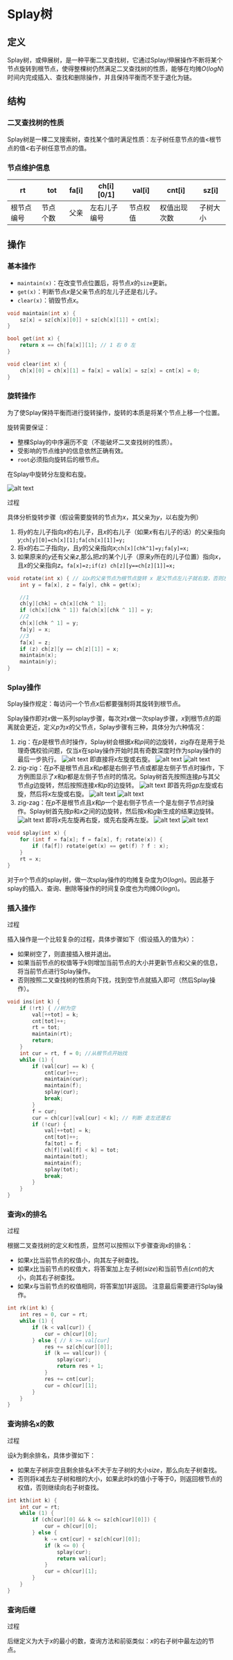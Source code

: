 # Splay树

## 定义

Splay树，或伸展树，是一种平衡二叉查找树，它通过Splay/伸展操作不断将某个节点旋转到根节点，使得整棵树仍然满足二叉查找树的性质，能够在均摊$O(logN)$时间内完成插入、查找和删除操作，并且保持平衡而不至于退化为链。

## 结构

### 二叉查找树的性质

Splay树是一棵二叉搜索树，查找某个值时满足性质：左子树任意节点的值<根节点的值<右子树任意节点的值。

### 节点维护信息

|rt|tot|fa[i]|ch[i][0/1]|val[i]|cnt[i]|sz[i]|
|--|--|--|--|--|--|--|
|根节点编号|节点个数|父亲|左右儿子编号|节点权值|权值出现次数|子树大小|

## 操作

### 基本操作

- `maintain(x)`：在改变节点位置后，将节点$x$的`size`更新。
- `get(x)`：判断节点$x$是父亲节点的左儿子还是右儿子。
- `clear(x)`：销毁节点$x$。

```c++
void maintain(int x) {
    sz[x] = sz[ch[x][0]] + sz[ch[x][1]] + cnt[x];
}

bool get(int x) {
    return x == ch[fa[x]][1]; // 1 右 0 左
}

void clear(int x) {
    ch[x][0] = ch[x][1] = fa[x] = val[x] = sz[x] = cnt[x] = 0;
}
```

### 旋转操作

为了使Splay保持平衡而进行旋转操作，旋转的本质是将某个节点上移一个位置。

旋转需要保证：
- 整棵Splay的中序遍历不变（不能破坏二叉查找树的性质）。
- 受影响的节点维护的信息依然正确有效。
- `root`必须指向旋转后的根节点。

在Splay中旋转分左旋和右旋。

![alt text](image-5.png)

过程

具体分析旋转步骤（假设需要旋转的节点为$x$，其父亲为$y$，以右旋为例）
1. 将$y$的左儿子指向$x$的右儿子，且$x$的右儿子（如果$x$有右儿子的话）的父亲指向$y$;`ch[y][0]=ch[x][1];fa[ch[x][1]]=y;`
2. 将$x$的右二子指向$y$，且$y$的父亲指向$x$;`ch[x][chk^1]=y;fa[y]=x;`
3. 如果原来的$y$还有父亲$z$,那么把$z$的某个儿子（原来$y$所在的儿子位置）指向$x$，且$x$的父亲指向$z$。`fa[x]=z;if(z) ch[z][y==ch[z][1]]=x;`

```c++
void rotate(int x) { // 以x的父亲节点为根节点旋转 x 是父节点左儿子就右旋，否则左旋
    int y = fa[x], z = fa[y], chk = get(x);

    //1
    ch[y][chk] = ch[x][chk ^ 1]; 
    if (ch[x][chk ^ 1]) fa[ch[x][chk ^ 1]] = y;
    //2
    ch[x][chk ^ 1] = y;
    fa[y] = x;
    //3
    fa[x] = z;
    if (z) ch[z][y == ch[z][1]] = x;
    maintain(x);
    maintain(y);
}
```

### Splay操作

Splay操作规定：每访问一个节点$x$后都要强制将其旋转到根节点。

Splay操作即对$x$做一系列splay步骤，每次对$x$做一次splay步骤，$x$到根节点的距离就会更近，定义$p$为$x$的父节点，Splay步骤有三种，具体分为六种情况：

1. zig：在$p$是根节点时操作，Splay树会根据$x$和$p$间的边旋转，zig存在是用于处理奇偶校验问题，仅当$x$在splay操作开始时具有奇数深度时作为splay操作的最后一步执行。
![alt text](image-6.png)
即直接将$x$左旋或右旋。
![alt text](image-7.png)
![alt text](image-8.png)
2. zig-zig：在$p$不是根节点且$x$和$p$都是右侧子节点或都是左侧子节点时操作，下方例图显示了$x$和$p$都是左侧子节点时的情况。Splay树首先按照连接$p$与其父节点$g$边旋转，然后按照连接$x$和$p$的边旋转。
![alt text](image-9.png)
即首先将$gp$左旋或右旋，然后将$x$左旋或右旋。
![alt text](image-10.png)
![alt text](image-11.png)
3. zig-zag：在$p$不是根节点且$x$和$p$一个是右侧子节点一个是左侧子节点时操作。Splay树首先按$p$和$x$之间的边旋转，然后按$x$和$g$新生成的结果边旋转。
![alt text](image-12.png)
即将$x$先左旋再右旋，或先右旋再左旋。
![alt text](image-13.png)
![alt text](image-14.png)

```c++
void splay(int x) {
    for (int f = fa[x]; f = fa[x], f; rotate(x)) {
        if (fa[f]) rotate(get(x) == get(f) ? f : x);
    }
    rt = x;
}
```

对于$n$个节点的splay树，做一次splay操作的均摊复杂度为$O(logn)$。因此基于splay的插入、查询、删除等操作的时间复杂度也为均摊$O(logn)$。

### 插入操作

过程

插入操作是一个比较复杂的过程，具体步骤如下（假设插入的值为$k$）：
- 如果树空了，则直接插入根并退出。
- 如果当前节点的权值等于$k$则增加当前节点的大小并更新节点和父亲的信息，将当前节点进行Splay操作。
- 否则按照二叉查找树的性质向下找，找到空节点就插入即可（然后Splay操作）。

```c++
void ins(int k) {
    if (!rt) { //树为空
        val[++tot] = k;
        cnt[tot]++;
        rt = tot;
        maintain(rt);
        return;
    }
    int cur = rt, f = 0; //从根节点开始找
    while (1) {
        if (val[cur] == k) {
            cnt[cur]++;
            maintain(cur);
            maintain(f);
            splay(cur);
            break;
        }
        f = cur;
        cur = ch[cur][val[cur] < k]; // 判断 走左还是右
        if (!cur) {
            val[++tot] = k;
            cnt[tot]++;
            fa[tot] = f;
            ch[f][val[f] < k] = tot;
            maintain(tot);
            maintain(f);
            splay(tot);
            break;
        }
    }
}
```

### 查询x的排名

过程

根据二叉查找树的定义和性质，显然可以按照以下步骤查询$x$的排名：
- 如果$x$比当前节点的权值小，向其左子树查找。
- 如果$x$比当前节点的权值大，将答案加上左子树($size$)和当前节点($cnt$)的大小，向其右子树查找。
- 如果$x$与当前节点的权值相同，将答案加$1$并返回。
注意最后需要进行Splay操作。
```c++
int rk(int k) {
    int res = 0, cur = rt;
    while (1) {
        if (k < val[cur]) {
            cur = ch[cur][0];
        } else { // k >= val[cur]
            res += sz[ch[cur][0]];
            if (k == val[cur]) {
                splay(cur);
                return res + 1;
            }
            res += cnt[cur];
            cur = ch[cur][1];
        }
    }
}
```

### 查询排名x的数

过程

设$k$为剩余排名，具体步骤如下：
- 如果左子树非空且剩余排名$k$不大于左子树的大小$size$，那么向左子树查找。
- 否则将$k$减去左子树和根的大小，如果此时$k$的值小于等于$0$，则返回根节点的权值，否则继续向右子树查找。

```c++
int kth(int k) {
    int cur = rt;
    while (1) {
        if (ch[cur][0] && k <= sz[ch[cur][0]]) {
            cur = ch[cur][0];
        } else {
            k -= cnt[cur] + sz[ch[cur][0]];
            if (k <= 0) {
                splay(cur);
                return val[cur];
            }
            cur = ch[cur][1];
        }
    }
}
```

### 查询后继

过程

后继定义为大于$x$的最小的数，查询方法和前驱类似：$x$的右子树中最左边的节点。

```c++

```




